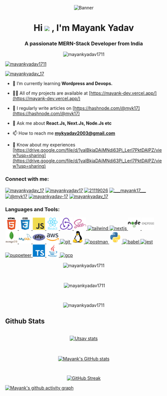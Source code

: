 <p align="center">
  <img src="https://res.cloudinary.com/dzxhn37ae/image/upload/v1715425278/uuciewpx74unm2fpus66.gif" alt="Banner">
</p>


<h1 align="center">Hi <img src="https://raw.githubusercontent.com/MartinHeinz/MartinHeinz/master/wave.gif" width="30px">
, I'm Mayank Yadav </h1>
<h3 align="center">A passionate MERN-Stack Developer from India</h3>
<p align="center"> <img src="https://komarev.com/ghpvc/?username=mayankyadav1711" alt="mayankyadav1711" /> </p>

<p align="left"> <a href="https://github.com/ryo-ma/github-profile-trophy"><img src="https://github-profile-trophy.vercel.app/?username=mayankyadav1711" alt="mayankyadav1711" /></a> </p>

<p align="left"> <a href="https://twitter.com/mayankyadav_17" target="blank"><img src="https://img.shields.io/twitter/follow/mayankyadav_17?logo=twitter&style=for-the-badge" alt="mayankyadav_17" /></a> </p>

- 🌱 I’m currently learning **Wordpress and Devops.**

- 👨‍💻 All of my projects are available at [https://mayank-dev.vercel.app/](https://mayank-dev.vercel.app/)

- 📝 I regularly write articles on [https://hashnode.com/@myk17](https://hashnode.com/@myk17)

- 💬 Ask me about **React.Js, Next.Js, Node.Js etc**

- 📫 How to reach me **mykyadav2003@gmail.com**

- 📄 Know about my experiences [https://drive.google.com/file/d/1yaIBkjaDAiMNdi63Pi_Lerl7PktDAlPZ/view?usp=sharing](https://drive.google.com/file/d/1yaIBkjaDAiMNdi63Pi_Lerl7PktDAlPZ/view?usp=sharing)

<h3 align="left">Connect with me:</h3>
<p align="left">
<a href="https://twitter.com/mayankyadav_17" target="blank"><img align="center" src="https://raw.githubusercontent.com/rahuldkjain/github-profile-readme-generator/master/src/images/icons/Social/twitter.svg" alt="mayankyadav_17" height="30" width="40" /></a>
<a href="https://linkedin.com/in/mayankyadav17" target="blank"><img align="center" src="https://raw.githubusercontent.com/rahuldkjain/github-profile-readme-generator/master/src/images/icons/Social/linked-in-alt.svg" alt="mayankyadav17" height="30" width="40" /></a>
<a href="https://stackoverflow.com/users/21119026" target="blank"><img align="center" src="https://raw.githubusercontent.com/rahuldkjain/github-profile-readme-generator/master/src/images/icons/Social/stack-overflow.svg" alt="21119026" height="30" width="40" /></a>
<a href="https://instagram.com/___mayank17___" target="blank"><img align="center" src="https://raw.githubusercontent.com/rahuldkjain/github-profile-readme-generator/master/src/images/icons/Social/instagram.svg" alt="___mayank17___" height="30" width="40" /></a>
<a href="https://hashnode.com/@myk17" target="blank"><img align="center" src="https://raw.githubusercontent.com/rahuldkjain/github-profile-readme-generator/master/src/images/icons/Social/hashnode.svg" alt="@myk17" height="30" width="40" /></a>
<a href="https://www.youtube.com//channel/UCIrpCdKKTh86NLvUylLlvCQ" target="blank"><img align="center" src="https://raw.githubusercontent.com/rahuldkjain/github-profile-readme-generator/master/src/images/icons/Social/youtube.svg" alt="mayankyadav-17" height="30" width="40" /></a>
<a href="https://www.leetcode.com/mayankyadav_17" target="blank"><img align="center" src="https://raw.githubusercontent.com/rahuldkjain/github-profile-readme-generator/master/src/images/icons/Social/leet-code.svg" alt="mayankyadav_17" height="30" width="40" /></a>
</p>

<h3 align="left">Languages and Tools:</h3>
<p align="left"> 
<a href="https://www.w3schools.com/html/" target="_blank" rel="noreferrer"> <img src="https://raw.githubusercontent.com/devicons/devicon/master/icons/html5/html5-original-wordmark.svg" alt="html5" width="40" height="40"/> </a>
<a href="https://www.w3schools.com/css/" target="_blank" rel="noreferrer"> <img src="https://raw.githubusercontent.com/devicons/devicon/master/icons/css3/css3-original-wordmark.svg" alt="css3" width="40" height="40"/> </a>
<a href="https://www.w3schools.com/js/" target="_blank" rel="noreferrer"> <img src="https://raw.githubusercontent.com/devicons/devicon/master/icons/javascript/javascript-original.svg" alt="javascript" width="40" height="40"/> </a>
<a href="https://reactjs.org/" target="_blank" rel="noreferrer"> <img src="https://raw.githubusercontent.com/devicons/devicon/master/icons/react/react-original-wordmark.svg" alt="react" width="40" height="40"/> </a>
<a href="https://redux.js.org" target="_blank" rel="noreferrer"> <img src="https://raw.githubusercontent.com/devicons/devicon/master/icons/redux/redux-original.svg" alt="redux" width="40" height="40"/> </a>
<a href="https://sass-lang.com" target="_blank" rel="noreferrer"> <img src="https://raw.githubusercontent.com/devicons/devicon/master/icons/sass/sass-original.svg" alt="sass" width="40" height="40"/> </a>
<a href="https://tailwindcss.com/" target="_blank" rel="noreferrer"> <img src="https://www.vectorlogo.zone/logos/tailwindcss/tailwindcss-icon.svg" alt="tailwind" width="40" height="40"/> </a>
<a href="https://nextjs.org/" target="_blank" rel="noreferrer"> <img src="https://cdn.worldvectorlogo.com/logos/nextjs-2.svg" alt="nextjs" width="40" height="40"/> </a>
<a href="https://nodejs.org" target="_blank" rel="noreferrer"> <img src="https://raw.githubusercontent.com/devicons/devicon/master/icons/nodejs/nodejs-original-wordmark.svg" alt="nodejs" width="40" height="40"/> </a>
<a href="https://expressjs.com" target="_blank" rel="noreferrer"> <img src="https://raw.githubusercontent.com/devicons/devicon/master/icons/express/express-original-wordmark.svg" alt="express" width="40" height="40"/> </a>
<a href="https://www.mongodb.com/" target="_blank" rel="noreferrer"> <img src="https://raw.githubusercontent.com/devicons/devicon/master/icons/mongodb/mongodb-original-wordmark.svg" alt="mongodb" width="40" height="40"/> </a>
<a href="https://www.mysql.com/" target="_blank" rel="noreferrer"> <img src="https://raw.githubusercontent.com/devicons/devicon/master/icons/mysql/mysql-original-wordmark.svg" alt="mysql" width="40" height="40"/> </a>
<a href="https://www.php.net" target="_blank" rel="noreferrer"> <img src="https://raw.githubusercontent.com/devicons/devicon/master/icons/php/php-original.svg" alt="php" width="40" height="40"/> </a>
<a href="https://aws.amazon.com" target="_blank" rel="noreferrer"> <img src="https://raw.githubusercontent.com/devicons/devicon/master/icons/amazonwebservices/amazonwebservices-original-wordmark.svg" alt="aws" width="40" height="40"/> </a>
<a href="https://git-scm.com/" target="_blank" rel="noreferrer"> <img src="https://www.vectorlogo.zone/logos/git-scm/git-scm-icon.svg" alt="git" width="40" height="40"/> </a>
<a href="https://www.linux.org/" target="_blank" rel="noreferrer"> <img src="https://raw.githubusercontent.com/devicons/devicon/master/icons/linux/linux-original.svg" alt="linux" width="40" height="40"/> </a>
<a href="https://postman.com" target="_blank" rel="noreferrer"> <img src="https://www.vectorlogo.zone/logos/getpostman/getpostman-icon.svg" alt="postman" width="40" height="40"/> </a>
<a href="https://www.python.org" target="_blank" rel="noreferrer"> <img src="https://raw.githubusercontent.com/devicons/devicon/master/icons/python/python-original.svg" alt="python" width="40" height="40"/> </a>
<a href="https://babeljs.io/" target="_blank" rel="noreferrer"> <img src="https://www.vectorlogo.zone/logos/babeljs/babeljs-icon.svg" alt="babel" width="40" height="40"/> </a>
<a href="https://jestjs.io" target="_blank" rel="noreferrer"> <img src="https://www.vectorlogo.zone/logos/jestjsio/jestjsio-icon.svg" alt="jest" width="40" height="40"/> </a>
<a href="https://github.com/puppeteer/puppeteer" target="_blank" rel="noreferrer"> <img src="https://www.vectorlogo.zone/logos/pptrdev/pptrdev-official.svg" alt="puppeteer" width="40" height="40"/> </a>
<a href="https://www.typescriptlang.org/" target="_blank" rel="noreferrer"> <img src="https://raw.githubusercontent.com/devicons/devicon/master/icons/typescript/typescript-original.svg" alt="typescript" width="40" height="40"/> </a>
<a href="https://www.java.com" target="_blank" rel="noreferrer"> <img src="https://raw.githubusercontent.com/devicons/devicon/master/icons/java/java-original.svg" alt="java" width="40" height="40"/> </a>
<a href="https://www.vectorlogo.zone/logos/google_cloud/google_cloud-icon.svg" target="_blank" rel="noreferrer"> <img src="https://www.vectorlogo.zone/logos/google_cloud/google_cloud-icon.svg" alt="gcp" width="40" height="40"/> </a>
</p>
<p align="center"><img align="center" src="https://github-readme-stats.vercel.app/api/top-langs?username=mayankyadav1711&show_icons=true&locale=en&layout=compact" alt="mayankyadav1711" /></p>
<br/>
<p align="center">&nbsp;<img align="center" src="https://github-readme-stats.vercel.app/api?username=mayankyadav1711&show_icons=true&locale=en" alt="mayankyadav1711" /></p>
<br/>
<p align="center"><img align="center" src="https://github-readme-streak-stats.herokuapp.com/?user=mayankyadav1711&" alt="mayankyadav1711" /></p>

## Github Stats
<br/>
<div align="center" > <a href="https://github.com/marketplace/actions/auto-assign-pr-and-issues"><img src="https://github-profile-trophy.vercel.app/?username=up1512001&row=3&column=3&theme=onedark" alt="Utsav stats" /></a> </div> <br/> <br/>
<div align="center">
  
[![Mayank's GitHub stats](https://github-readme-stats.vercel.app/api?username=mayankyadav1711&show_icons=true&theme=radical)]()
</div> <br>
<div align="center">
  
  [![GitHub Streak](https://streak-stats.demolab.com?user=mayankyadav1711&theme=radical)]()
  
</div>
<p align = "center">
  
[![Mayank's github activity graph](https://github-readme-activity-graph.vercel.app/graph?username=mayankyadav1711&bg_color=000000&color=fa7900&line=fb8c1d&point=fb3b02&area=true&hide_border=true)](https://github.com/mayankyadav1711)
  
</p>
